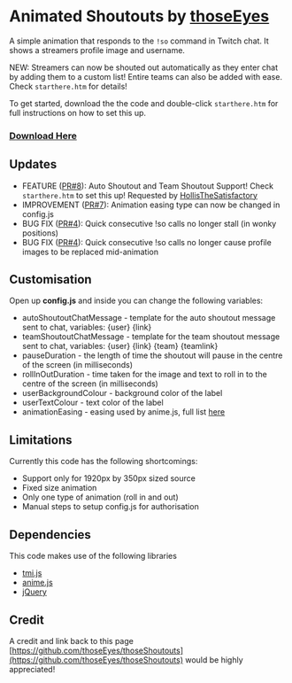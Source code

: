 # Animated Shoutouts by [thoseEyes](https://twitch.tv/thoseeyes) 
A simple animation that responds to the `!so` command in Twitch chat. It shows a streamers profile image and username.

NEW: Streamers can now be shouted out automatically as they enter chat by adding them to a custom list! Entire teams can also be added with ease. Check `starthere.htm` for details!

To get started, download the the code and double-click `starthere.htm` for full instructions on how to set this up.

### [Download Here](https://github.com/thoseEyes/thoseShoutouts/archive/main.zip)

## Updates
- FEATURE ([PR#8](https://github.com/thoseEyes/thoseShoutouts/pull/8)): Auto Shoutout and Team Shoutout Support! Check `starthere.htm` to set this up! Requested by [HollisTheSatisfactory](https://twitch.tv/HollisTheSatisfactory)
- IMPROVEMENT ([PR#7](https://github.com/thoseEyes/thoseShoutouts/pull/7)): Animation easing type can now be changed in config.js
- BUG FIX ([PR#4](https://github.com/thoseEyes/thoseShoutouts/pull/4)): Quick consecutive !so calls no longer stall (in wonky positions)
- BUG FIX ([PR#4](https://github.com/thoseEyes/thoseShoutouts/pull/4)): Quick consecutive !so calls no longer cause profile images to be replaced mid-animation

## Customisation

Open up **config.js** and inside you can change the following variables:
- autoShoutoutChatMessage - template for the auto shoutout message sent to chat, variables: {user} {link}
- teamShoutoutChatMessage - template for the team shoutout message sent to chat, variables: {user} {link} {team} {teamlink}
- pauseDuration - the length of time the shoutout will pause in the centre of the screen (in milliseconds)
- rollInOutDuration - time taken for the image and text to roll in to the centre of the screen (in milliseconds)
- userBackgroundColour - background color of the label
- userTextColour - text color of the label
- animationEasing - easing used by anime.js, full list [here](https://animejs.com/documentation/#linearEasing)

## Limitations
Currently this code has the following shortcomings:

- Support only for 1920px by 350px sized source
- Fixed size animation
- Only one type of animation (roll in and out)
- Manual steps to setup config.js for authorisation

## Dependencies 
This code makes use of the following libraries

- [tmi.js](https://github.com/tmijs/tmi.js)
- [anime.js](https://github.com/juliangarnier/anime)
- [jQuery](http://jquery.com/)


## Credit
A credit and link back to this page [https://github.com/thoseEyes/thoseShoutouts](https://github.com/thoseEyes/thoseShoutouts) would be highly appreciated!
